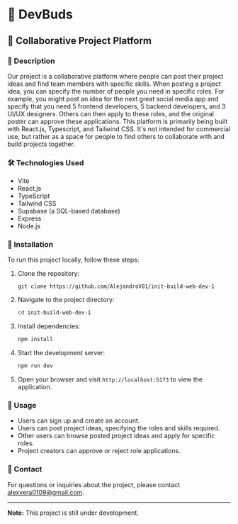 # 🌟 DevBuds

## 🤝 Collaborative Project Platform

### 📝 Description

Our project is a collaborative platform where people can post their project ideas and find team members with specific skills. When posting a project idea, you can specify the number of people you need in specific roles. For example, you might post an idea for the next great social media app and specify that you need 5 frontend developers, 5 backend developers, and 3 UI/UX designers. Others can then apply to these roles, and the original poster can approve these applications. This platform is primarily being built with React.js, Typescript, and Tailwind CSS. It's not intended for commercial use, but rather as a space for people to find others to collaborate with and build projects together.

### 🛠️ Technologies Used

- Vite
- React.js
- TypeScript
- Tailwind CSS
- Supabase (a SQL-based database)
- Express
- Node.js

### 🚀 Installation

To run this project locally, follow these steps:

1. Clone the repository:

   ```
   git clone https://github.com/AlejandroV01/init-build-web-dev-1
   ```

2. Navigate to the project directory:

   ```bash
   cd init-build-web-dev-1
   ```

3. Install dependencies:

   ```bash
   npm install
   ```

4. Start the development server:

   ```bash
   npm run dev
   ```

5. Open your browser and visit `http://localhost:5173` to view the application.

### 🎯 Usage

- Users can sign up and create an account.
- Users can post project ideas, specifying the roles and skills required.
- Other users can browse posted project ideas and apply for specific roles.
- Project creators can approve or reject role applications.

### 📧 Contact

For questions or inquiries about the project, please contact [alexvera0109@gmail.com](mailto:alexvera0109@gmail.com).

---
**Note:** This project is still under development.
